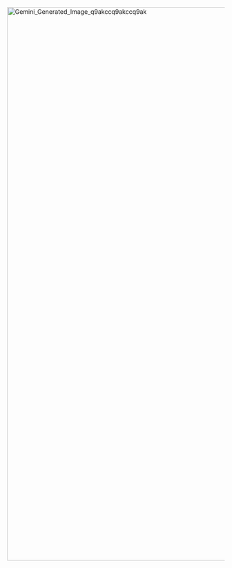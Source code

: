 <img width="800" height="1280" alt="Gemini_Generated_Image_q9akccq9akccq9ak" src="https://github.com/user-attachments/assets/7261d333-1931-49bc-87cc-63545f153ae7" />

